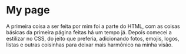 # My page 
A primeira coisa a ser feita por mim foi a parte do HTML, com as coisas básicas da primeira página feitas há um tempo já.
Depois comecei a estilizar no CSS, do jeito que preferia, adicionando fotos, emojis, logos, listas e outras coisinhas para deixar mais harmônico na minha visão.
